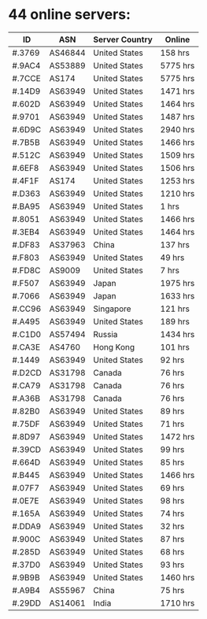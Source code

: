 # 44 online servers:

| ID | ASN | Server Country | Online |
| ------ | ------ | ------ | ------ |
| #.3769 | AS46844 | United States | 158 hrs |
| #.9AC4 | AS53889 | United States | 5775 hrs |
| #.7CCE | AS174 | United States | 5775 hrs |
| #.14D9 | AS63949 | United States | 1471 hrs |
| #.602D | AS63949 | United States | 1464 hrs |
| #.9701 | AS63949 | United States | 1487 hrs |
| #.6D9C | AS63949 | United States | 2940 hrs |
| #.7B5B | AS63949 | United States | 1466 hrs |
| #.512C | AS63949 | United States | 1509 hrs |
| #.6EF8 | AS63949 | United States | 1506 hrs |
| #.4F1F | AS174 | United States | 1253 hrs |
| #.D363 | AS63949 | United States | 1210 hrs |
| #.BA95 | AS63949 | United States | 1 hrs |
| #.8051 | AS63949 | United States | 1466 hrs |
| #.3EB4 | AS63949 | United States | 1464 hrs |
| #.DF83 | AS37963 | China | 137 hrs |
| #.F803 | AS63949 | United States | 49 hrs |
| #.FD8C | AS9009 | United States | 7 hrs |
| #.F507 | AS63949 | Japan | 1975 hrs |
| #.7066 | AS63949 | Japan | 1633 hrs |
| #.CC96 | AS63949 | Singapore | 121 hrs |
| #.A495 | AS63949 | United States | 189 hrs |
| #.C1D0 | AS57494 | Russia | 1434 hrs |
| #.CA3E | AS4760 | Hong Kong | 101 hrs |
| #.1449 | AS63949 | United States | 92 hrs |
| #.D2CD | AS31798 | Canada | 76 hrs |
| #.CA79 | AS31798 | Canada | 76 hrs |
| #.A36B | AS31798 | Canada | 76 hrs |
| #.82B0 | AS63949 | United States | 89 hrs |
| #.75DF | AS63949 | United States | 71 hrs |
| #.8D97 | AS63949 | United States | 1472 hrs |
| #.39CD | AS63949 | United States | 99 hrs |
| #.664D | AS63949 | United States | 85 hrs |
| #.B445 | AS63949 | United States | 1466 hrs |
| #.07F7 | AS63949 | United States | 69 hrs |
| #.0E7E | AS63949 | United States | 98 hrs |
| #.165A | AS63949 | United States | 74 hrs |
| #.DDA9 | AS63949 | United States | 32 hrs |
| #.900C | AS63949 | United States | 87 hrs |
| #.285D | AS63949 | United States | 68 hrs |
| #.37D0 | AS63949 | United States | 93 hrs |
| #.9B9B | AS63949 | United States | 1460 hrs |
| #.A9B4 | AS55967 | China | 75 hrs |
| #.29DD | AS14061 | India | 1710 hrs |

